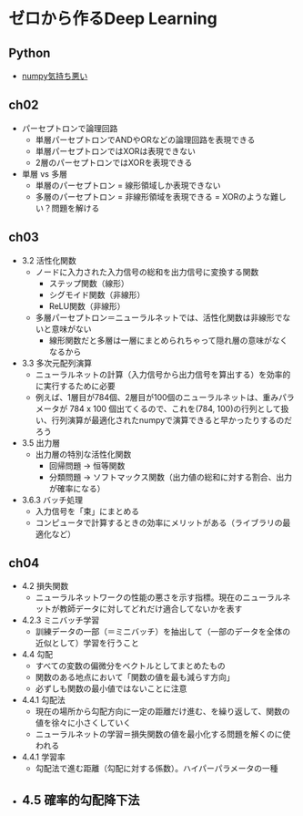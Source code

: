 # ゼロから作るDeep Learning

## Python
- [numpy気持ち悪い](numpy.ipynb)

## ch02
- パーセプトロンで論理回路
  - 単層パーセプトロンでANDやORなどの論理回路を表現できる
  - 単層パーセプトロンではXORは表現できない
  - 2層のパーセプトロンではXORを表現できる
- 単層 vs 多層
  - 単層のパーセプトロン = 線形領域しか表現できない
  - 多層のパーセプトロン = 非線形領域を表現できる = XORのような難しい？問題を解ける

## ch03
- 3.2 活性化関数
  - ノードに入力された入力信号の総和を出力信号に変換する関数
    - ステップ関数（線形）
    - シグモイド関数（非線形）
    - ReLU関数（非線形）
  - 多層パーセプトロン＝ニューラルネットでは、活性化関数は非線形でないと意味がない
    - 線形関数だと多層は一層にまとめられちゃって隠れ層の意味がなくなるから
- 3.3 多次元配列演算
  - ニューラルネットの計算（入力信号から出力信号を算出する）を効率的に実行するために必要
  - 例えば、1層目が784個、2層目が100個のニューラルネットは、重みパラメータが 784 x 100 個出てくるので、これを(784, 100)の行列として扱い、行列演算が最適化されたnumpyで演算できると早かったりするのだろう
- 3.5 出力層
  - 出力層の特別な活性化関数
    - 回帰問題 → 恒等関数
    - 分類問題 → ソフトマックス関数（出力値の総和に対する割合、出力が確率になる）
- 3.6.3 バッチ処理
  - 入力信号を「束」にまとめる
  - コンピュータで計算するときの効率にメリットがある（ライブラリの最適化など）

## ch04
- 4.2 損失関数
  - ニューラルネットワークの性能の悪さを示す指標。現在のニューラルネットが教師データに対してどれだけ適合してないかを表す
- 4.2.3 ミニバッチ学習
  - 訓練データの一部（＝ミニバッチ）を抽出して（一部のデータを全体の近似として）学習を行うこと
- 4.4 勾配
  - すべての変数の偏微分をベクトルとしてまとめたもの
  - 関数のある地点において「関数の値を最も減らす方向」
  - 必ずしも関数の最小値ではないことに注意
- 4.4.1 勾配法
  - 現在の場所から勾配方向に一定の距離だけ進む、を繰り返して、関数の値を徐々に小さくしていく
  - ニューラルネットの学習＝損失関数の値を最小化する問題を解くのに使われる
- 4.4.1 学習率
  - 勾配法で進む距離（勾配に対する係数）。ハイパーパラメータの一種
- 4.5 確率的勾配降下法
  - 
